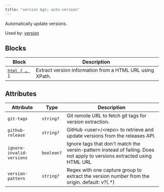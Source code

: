 ```yaml
---
title: "version &gt; auto-version"
---
```


Automatically update versions.

Used by: [version](../version#blocks)


## Blocks

| Block  | Description |
|--------|-------------|
| [`html { … }`](../html) | Extract version information from a HTML URL using XPath. |

## Attributes

| Attribute | Type | Description |
|-----------|------|-------------|
| `git-tags` | `string?` | Git remote URL to fetch git tags for version extraction. |
| `github-release` | `string?` | GitHub &lt;user&gt;/&lt;repo&gt; to retrieve and update versions from the releases API. |
| `ignore-invalid-versions` | `boolean?` | Ignore tags that don&#39;t match the versin-pattern instead of failing. Does not apply to versions extracted using HTML URL |
| `version-pattern` | `string?` | Regex with one capture group to extract the version number from the origin. default: v?(.*) |

